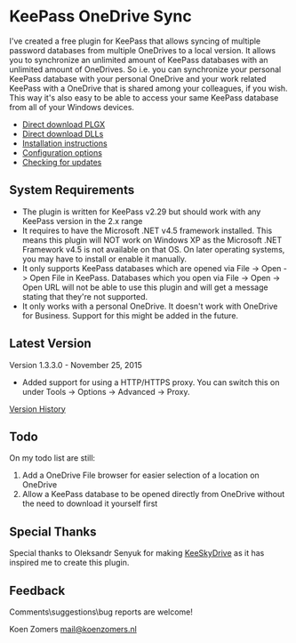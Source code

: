 # KeePass OneDrive Sync

I've created a free plugin for KeePass that allows syncing of multiple password databases from multiple OneDrives to a local version. It allows you to synchronize an unlimited amount of KeePass databases with an unlimited amount of OneDrives. So i.e. you can synchronize your personal KeePass database with your personal OneDrive and your work related KeePass with a OneDrive that is shared among your colleagues, if you wish. This way it's also easy to be able to access your same KeePass database from all of your Windows devices.

- [Direct download PLGX](https://github.com/KoenZomers/KeePassOneDriveSync/raw/master/KeeOneDriveSync.plgx)
- [Direct download DLLs](https://github.com/KoenZomers/KeePassOneDriveSync/raw/master/KeeOneDriveSync.zip)
- [Installation instructions](./Installaton%20Instructions.md)
- [Configuration options](./Configuration.md)
- [Checking for updates](./UpdateCheck.md)

## System Requirements

- The plugin is written for KeePass v2.29 but should work with any KeePass version in the 2.x range
- It requires to have the Microsoft .NET v4.5 framework installed. This means this plugin will NOT work on Windows XP as the Microsoft .NET Framework v4.5 is not available on that OS. On later operating systems, you may have to install or enable it manually.
- It only supports KeePass databases which are opened via File -> Open -> Open File in KeePass. Databases which you open via File -> Open -> Open URL will not be able to use this plugin and will get a message stating that they're not supported.
- It only works with a personal OneDrive. It doesn't work with OneDrive for Business. Support for this might be added in the future.

## Latest Version

Version 1.3.3.0 - November 25, 2015

- Added support for using a HTTP/HTTPS proxy. You can switch this on under Tools -> Options -> Advanced -> Proxy.  

[Version History](./VersionHistory.md)

## Todo

On my todo list are still:

1. Add a OneDrive File browser for easier selection of a location on OneDrive 
2. Allow a KeePass database to be opened directly from OneDrive without the need to download it yourself first

## Special Thanks

Special thanks to Oleksandr Senyuk for making [KeeSkyDrive](http://sourceforge.net/projects/keeskydrive/) as it has inspired me to create this plugin.

## Feedback

Comments\suggestions\bug reports are welcome!

Koen Zomers
mail@koenzomers.nl
